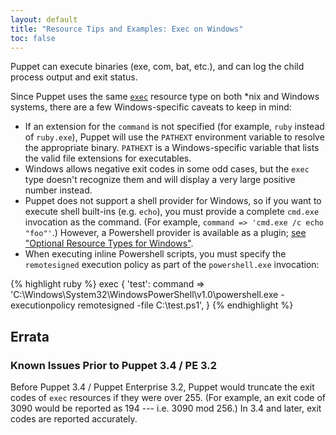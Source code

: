 ```yaml
---
layout: default
title: "Resource Tips and Examples: Exec on Windows"
toc: false
---
```


[package]: /references/3.6.latest/type.html#package
[exec]: /references/3.6.latest/type.html#exec


Puppet can execute binaries (exe, com, bat, etc.), and can log the child process output and exit status.

Since Puppet uses the same [`exec`][exec] resource type on both \*nix and Windows systems, there are a few Windows-specific caveats to keep in mind:

* If an extension for the `command` is not specified (for example, `ruby` instead of `ruby.exe`), Puppet will use the `PATHEXT` environment variable to resolve the appropriate binary. `PATHEXT` is a Windows-specific variable that lists the valid file extensions for executables.
* Windows allows negative exit codes in some odd cases, but the `exec` type doesn't recognize them and will display a very large positive number instead.
* Puppet does not support a shell provider for Windows, so if you want to execute shell built-ins (e.g. `echo`), you must provide a complete `cmd.exe` invocation as the command. (For example, `command => 'cmd.exe /c echo "foo"'`.) However, a Powershell provider is available as a plugin; [see "Optional Resource Types for Windows"](./resources_windows_optional.html).
* When executing inline Powershell scripts, you must specify the `remotesigned` execution policy as part of the `powershell.exe` invocation:

{% highlight ruby %}
    exec { 'test':
      command => 'C:\Windows\System32\WindowsPowerShell\v1.0\powershell.exe -executionpolicy remotesigned -file C:\test.ps1',
    }
{% endhighlight %}


## Errata

### Known Issues Prior to Puppet 3.4 / PE 3.2

Before Puppet 3.4 / Puppet Enterprise 3.2, Puppet would truncate the exit codes of `exec` resources if they were over 255. (For example, an exit code of 3090 would be reported as 194 --- i.e. 3090 mod 256.) In 3.4 and later, exit codes are reported accurately.
